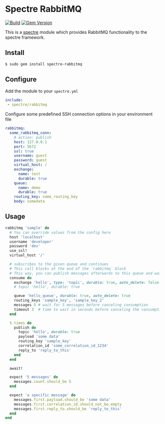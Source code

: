 # Spectre RabbitMQ

[![Build](https://github.com/ionos-spectre/spectre-rabbitmq/actions/workflows/build.yml/badge.svg)](https://github.com/ionos-spectre/spectre-rabbitmq/actions/workflows/build.yml)
[![Gem Version](https://badge.fury.io/rb/spectre-rabbitmq.svg)](https://badge.fury.io/rb/spectre-rabbitmq)

This is a [spectre](https://github.com/ionos-spectre/spectre-core) module which provides RabbitMQ functionality to the spectre framework.

## Install

```bash
$ sudo gem install spectre-rabbitmq
```

## Configure

Add the module to your `spectre.yml`

```yml
include:
 - spectre/rabbitmq
```

Configure some predefined SSH connection options in your environment file

```yml
rabbitmq:
  some_rabbitmq_conn:
    # action: publish
    host: 127.0.0.1
    port: 5672
    ssl: true
    username: guest
    password: guest
    virtual_host: /
    exchange:
      name: test
      durable: true
    queue:
      name: demo
      durable: true
    routing_key: some_routing_key
    body: somedata
```

## Usage

```ruby
rabbitmq 'sample' do
  # You can override values from the config here
  host 'localhost'
  username 'developer'
  password 'dev'
  use_ssl!
  virtual_host '/'

  # subscribes to the given queue and continues
  # This call blocks at the end of the `rabbitmq` block
  # This way, you can publish messages afterwards to this queue and wait for it
  consume do
    exchange 'hello', type: 'topic', durable: true, auto_delete: false
    # topic 'hello', durable: true

    queue 'hello_queue', durable: true, auto_delete: true
    routing_keys 'sample_key', 'sample_key_2'
    messages 5 # wait for 5 messages before canceling consumption
    timeout 3  # time to wait in seconds before canceling the consumption
  end

  5.times do
    publish do
      topic 'hello', durable: true
      payload 'some data'
      routing_key 'sample_key'
      correlation_id 'some_correlation_id_1234'
      reply_to 'reply_to_this'
    end
  end

  await!

  expect '5 messages' do
    messages.count.should_be 5
  end

  expect 'a specific message' do
    messages.first.payload.should_be 'some data'
    messages.first.correlation_id.should_not_be_empty
    messages.first.reply_to.should_be 'reply_to_this'
  end
end
```